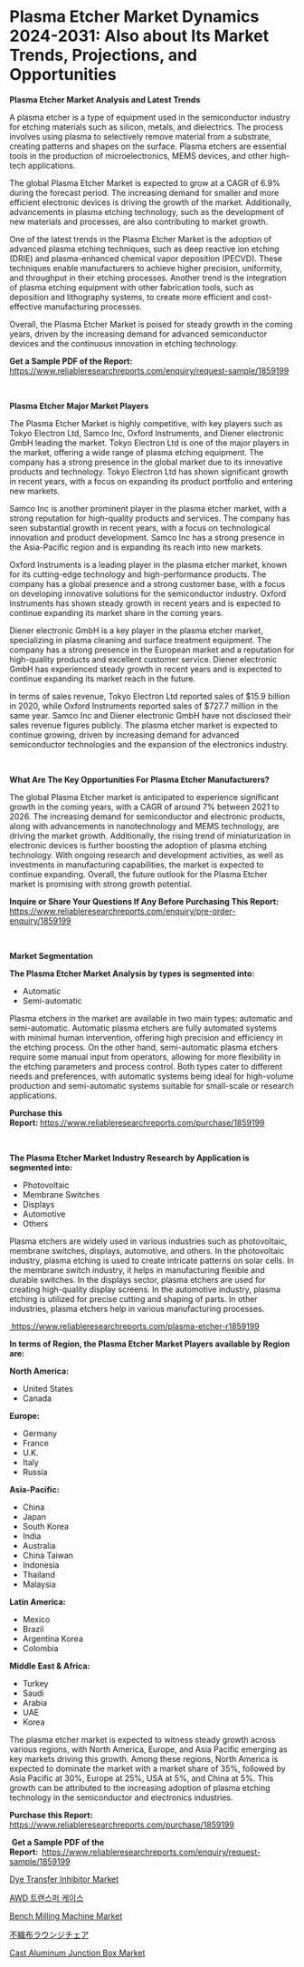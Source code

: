 <p><h1>Plasma Etcher Market Dynamics 2024-2031: Also about Its Market Trends, Projections, and Opportunities</h1></p><p><strong>Plasma Etcher Market Analysis and Latest Trends</strong></p>
<p><p>A plasma etcher is a type of equipment used in the semiconductor industry for etching materials such as silicon, metals, and dielectrics. The process involves using plasma to selectively remove material from a substrate, creating patterns and shapes on the surface. Plasma etchers are essential tools in the production of microelectronics, MEMS devices, and other high-tech applications.</p><p>The global Plasma Etcher Market is expected to grow at a CAGR of 6.9% during the forecast period. The increasing demand for smaller and more efficient electronic devices is driving the growth of the market. Additionally, advancements in plasma etching technology, such as the development of new materials and processes, are also contributing to market growth.</p><p>One of the latest trends in the Plasma Etcher Market is the adoption of advanced plasma etching techniques, such as deep reactive ion etching (DRIE) and plasma-enhanced chemical vapor deposition (PECVD). These techniques enable manufacturers to achieve higher precision, uniformity, and throughput in their etching processes. Another trend is the integration of plasma etching equipment with other fabrication tools, such as deposition and lithography systems, to create more efficient and cost-effective manufacturing processes.</p><p>Overall, the Plasma Etcher Market is poised for steady growth in the coming years, driven by the increasing demand for advanced semiconductor devices and the continuous innovation in etching technology.</p></p>
<p><strong>Get a Sample PDF of the Report:&nbsp;</strong> <a href="https://www.reliableresearchreports.com/enquiry/request-sample/1859199">https://www.reliableresearchreports.com/enquiry/request-sample/1859199</a></p>
<p>&nbsp;</p>
<p><strong>Plasma Etcher Major Market Players</strong></p>
<p><p>The Plasma Etcher Market is highly competitive, with key players such as Tokyo Electron Ltd, Samco Inc, Oxford Instruments, and Diener electronic GmbH leading the market. Tokyo Electron Ltd is one of the major players in the market, offering a wide range of plasma etching equipment. The company has a strong presence in the global market due to its innovative products and technology. Tokyo Electron Ltd has shown significant growth in recent years, with a focus on expanding its product portfolio and entering new markets.</p><p>Samco Inc is another prominent player in the plasma etcher market, with a strong reputation for high-quality products and services. The company has seen substantial growth in recent years, with a focus on technological innovation and product development. Samco Inc has a strong presence in the Asia-Pacific region and is expanding its reach into new markets.</p><p>Oxford Instruments is a leading player in the plasma etcher market, known for its cutting-edge technology and high-performance products. The company has a global presence and a strong customer base, with a focus on developing innovative solutions for the semiconductor industry. Oxford Instruments has shown steady growth in recent years and is expected to continue expanding its market share in the coming years.</p><p>Diener electronic GmbH is a key player in the plasma etcher market, specializing in plasma cleaning and surface treatment equipment. The company has a strong presence in the European market and a reputation for high-quality products and excellent customer service. Diener electronic GmbH has experienced steady growth in recent years and is expected to continue expanding its market reach in the future.</p><p>In terms of sales revenue, Tokyo Electron Ltd reported sales of $15.9 billion in 2020, while Oxford Instruments reported sales of $727.7 million in the same year. Samco Inc and Diener electronic GmbH have not disclosed their sales revenue figures publicly. The plasma etcher market is expected to continue growing, driven by increasing demand for advanced semiconductor technologies and the expansion of the electronics industry.</p></p>
<p>&nbsp;</p>
<p><strong>What Are The Key Opportunities For Plasma Etcher Manufacturers?</strong></p>
<p><p>The global Plasma Etcher market is anticipated to experience significant growth in the coming years, with a CAGR of around 7% between 2021 to 2026. The increasing demand for semiconductor and electronic products, along with advancements in nanotechnology and MEMS technology, are driving the market growth. Additionally, the rising trend of miniaturization in electronic devices is further boosting the adoption of plasma etching technology. With ongoing research and development activities, as well as investments in manufacturing capabilities, the market is expected to continue expanding. Overall, the future outlook for the Plasma Etcher market is promising with strong growth potential.</p></p>
<p><strong>Inquire or Share Your Questions If Any Before Purchasing This Report:</strong> <a href="https://www.reliableresearchreports.com/enquiry/pre-order-enquiry/1859199">https://www.reliableresearchreports.com/enquiry/pre-order-enquiry/1859199</a></p>
<p>&nbsp;</p>
<p><strong>Market Segmentation</strong></p>
<p><strong>The Plasma Etcher Market Analysis by types is segmented into:</strong></p>
<p><ul><li>Automatic</li><li>Semi-automatic</li></ul></p>
<p><p>Plasma etchers in the market are available in two main types: automatic and semi-automatic. Automatic plasma etchers are fully automated systems with minimal human intervention, offering high precision and efficiency in the etching process. On the other hand, semi-automatic plasma etchers require some manual input from operators, allowing for more flexibility in the etching parameters and process control. Both types cater to different needs and preferences, with automatic systems being ideal for high-volume production and semi-automatic systems suitable for small-scale or research applications.</p></p>
<p><strong>Purchase this Report:&nbsp;</strong><a href="https://www.reliableresearchreports.com/purchase/1859199">https://www.reliableresearchreports.com/purchase/1859199</a></p>
<p>&nbsp;</p>
<p><strong>The Plasma Etcher Market Industry Research by Application is segmented into:</strong></p>
<p><ul><li>Photovoltaic</li><li>Membrane Switches</li><li>Displays</li><li>Automotive</li><li>Others</li></ul></p>
<p><p>Plasma etchers are widely used in various industries such as photovoltaic, membrane switches, displays, automotive, and others. In the photovoltaic industry, plasma etching is used to create intricate patterns on solar cells. In the membrane switch industry, it helps in manufacturing flexible and durable switches. In the displays sector, plasma etchers are used for creating high-quality display screens. In the automotive industry, plasma etching is utilized for precise cutting and shaping of parts. In other industries, plasma etchers help in various manufacturing processes.</p></p>
<p><a href="https://www.reliableresearchreports.com/plasma-etcher-r1859199">&nbsp;https://www.reliableresearchreports.com/plasma-etcher-r1859199</a></p>
<p><strong>In terms of Region, the Plasma Etcher Market Players available by Region are:</strong></p>
<p>
    <p> <strong> North America: </strong>
        <ul>
            <li>United States</li>
            <li>Canada</li>
        </ul>
        </p> 
    <p> <strong> Europe: </strong>
        <ul>
            <li>Germany</li>
            <li>France</li>
            <li>U.K.</li>
            <li>Italy</li>
            <li>Russia</li>
        </ul>
        </p> 
    <p> <strong> Asia-Pacific: </strong>
        <ul>
            <li>China</li>
            <li>Japan</li>
            <li>South Korea</li>
            <li>India</li>
            <li>Australia</li>
            <li>China Taiwan</li>
            <li>Indonesia</li>
            <li>Thailand</li>
            <li>Malaysia</li>
        </ul>
        </p> 
    <p> <strong> Latin America: </strong>
        <ul>
            <li>Mexico</li>
            <li>Brazil</li>
            <li>Argentina Korea</li>
            <li>Colombia</li>
        </ul>
        </p> 
    <p> <strong> Middle East & Africa: </strong>
        <ul>
            <li>Turkey</li>
            <li>Saudi</li>
            <li>Arabia</li>
            <li>UAE</li>
            <li>Korea</li>
        </ul>
    </p>
    </p>
<p><p>The plasma etcher market is expected to witness steady growth across various regions, with North America, Europe, and Asia Pacific emerging as key markets driving this growth. Among these regions, North America is expected to dominate the market with a market share of 35%, followed by Asia Pacific at 30%, Europe at 25%, USA at 5%, and China at 5%. This growth can be attributed to the increasing adoption of plasma etching technology in the semiconductor and electronics industries.</p></p>
<p><strong>Purchase this Report: </strong><a href="https://www.reliableresearchreports.com/purchase/1859199">https://www.reliableresearchreports.com/purchase/1859199</a></p>
<p>&nbsp;<strong>Get a Sample PDF of the Report:&nbsp;&nbsp;</strong><a href="https://www.reliableresearchreports.com/enquiry/request-sample/1859199">https://www.reliableresearchreports.com/enquiry/request-sample/1859199</a></p>
<p><strong></strong></p>
<p><p><a href="https://issuu.com/reportprime-2/docs/dye-transfer-inhibitor-market-size-2030.pptx">Dye Transfer Inhibitor Market</a></p><p><a href="https://github.com/ZacharyScthmitt4465/Market-Research-Report-List-1/blob/main/138397120032.md">AWD 트랜스퍼 케이스</a></p><p><a href="https://github.com/myacatherineblakecaczo9vcsw/Market-Research-Report-List-2/blob/main/bench-milling-machine-market.md">Bench Milling Machine Market</a></p><p><a href="https://github.com/ycmtqqhvk3273/Market-Research-Report-List-1/blob/main/528480221755.md">不織布ラウンジチェア</a></p><p><a href="https://github.com/okotobwrhuteie/Market-Research-Report-List-2/blob/main/cast-aluminum-junction-box-market.md">Cast Aluminum Junction Box Market</a></p></p>